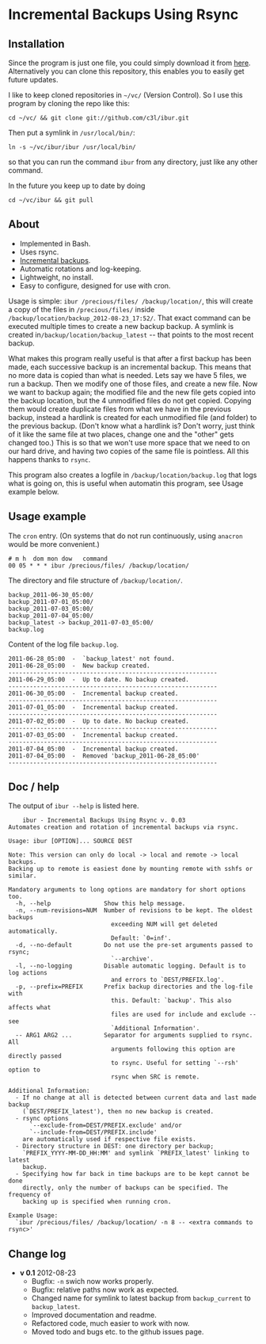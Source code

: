 # Incremental Backups Using Rsync

## Installation

Since the program is just one file, you could simply download it from
[here](https://raw.github.com/c3l/ibur/master/ibur). Alternatively you
can clone this repository, this enables you to easily get future
updates.

I like to keep cloned repositories in `~/vc/` (Version Control). So I
use this program by cloning the repo like this:

    cd ~/vc/ && git clone git://github.com/c3l/ibur.git

Then put a symlink in `/usr/local/bin/`:

    ln -s ~/vc/ibur/ibur /usr/local/bin/

so that you can run the command `ibur` from any directory, just like any
other command.

In the future you keep up to date by doing

    cd ~/vc/ibur && git pull


## About

* Implemented in Bash.
* Uses rsync.
* [Incremental backups](http://en.wikipedia.org/wiki/Incremental_backup).
* Automatic rotations and log-keeping.
* Lightweight, no install.
* Easy to configure, designed for use with cron.

Usage is simple: `ibur /precious/files/ /backup/location/`, this will
create a copy of the files in `/precious/files/` inside
`/backup/location/backup_2012-08-23_17:52/`. That exact command can be
executed multiple times to create a new backup backup. A symlink is
created in`/backup/location/backup_latest` -- that points to the
most recent backup.

What makes this program really useful is that after a first backup has
been made, each successive backup is an incremental backup. This means
that no more data is copied than what is needed. Lets say we have 5
files, we run a backup. Then we modify one of those files, and create
a new file. Now we want to backup again; the modified file and the new
file gets copied into the backup location, but the 4 unmodified files
do not get copied. Copying them would create duplicate files from what
we have in the previous backup, instead a hardlink is created for each
unmodified file (and folder) to the previous backup. (Don't know what
a hardlink is? Don't worry, just think of it like the same file at two
places, change one and the "other" gets changed too.) This is so that
we won't use more space that we need to on our hard drive, and having
two copies of the same file is pointless. All this happens thanks to
`rsync`.

This program also creates a logfile in `/backup/location/backup.log`
that logs what is going on, this is useful when automatin this
program, see Usage example below.


## Usage example

The `cron` entry. (On systems that do not run continuously, using `anacron` would be more convenient.)

    # m h  dom mon dow   command
    00 05 * * * ibur /precious/files/ /backup/location/

The directory and file structure of `/backup/location/`.

    backup_2011-06-30_05:00/
    backup_2011-07-01_05:00/
    backup_2011-07-03_05:00/
    backup_2011-07-04_05:00/
    backup_latest -> backup_2011-07-03_05:00/
    backup.log

Content of the log file `backup.log`.

    2011-06-28_05:00  -  `backup_latest' not found.
    2011-06-28_05:00  -  New backup created.
    -----------------------------------------------------------
    2011-06-29_05:00  -  Up to date. No backup created.
    -----------------------------------------------------------
    2011-06-30_05:00  -  Incremental backup created.
    -----------------------------------------------------------
    2011-07-01_05:00  -  Incremental backup created.
    -----------------------------------------------------------
    2011-07-02_05:00  -  Up to date. No backup created.
    -----------------------------------------------------------
    2011-07-03_05:00  -  Incremental backup created.
    -----------------------------------------------------------
    2011-07-04_05:00  -  Incremental backup created.
    2011-07-04_05:00  -  Removed 'backup_2011-06-28_05:00'
    -----------------------------------------------------------


## Doc / help

The output of `ibur --help` is listed here.

        ibur - Incremental Backups Using Rsync v. 0.03
    Automates creation and rotation of incremental backups via rsync.

    Usage: ibur [OPTION]... SOURCE DEST

    Note: This version can only do local -> local and remote -> local backups.
    Backing up to remote is easiest done by mounting remote with sshfs or similar.

    Mandatory arguments to long options are mandatory for short options too.
      -h, --help               Show this help message.
      -n, --num-revisions=NUM  Number of revisions to be kept. The oldest backups
                                 exceeding NUM will get deleted automatically.
                                 Default: `0=inf'.
      -d, --no-default         Do not use the pre-set arguments passed to rsync;
                                 `--archive'.
      -l, --no-logging         Disable automatic logging. Default is to log actions
                                 and errors to `DEST/PREFIX.log'.
      -p, --prefix=PREFIX      Prefix backup directories and the log-file with
                                 this. Default: `backup'. This also affects what
                                 files are used for include and exclude -- see
                                 `Additional Information'.
      -- ARG1 ARG2 ...         Separator for arguments supplied to rsync. All
                                 arguments following this option are directly passed
                                 to rsync. Useful for setting `--rsh' option to
                                 rsync when SRC is remote.

    Additional Information:
      - If no change at all is detected between current data and last made backup
        (`DEST/PREFIX_latest'), then no new backup is created.
      - rsync options
          `--exclude-from=DEST/PREFIX.exclude' and/or
          `--include-from=DEST/PREFIX.include'
        are automatically used if respective file exists.
      - Directory structure in DEST: one directory per backup;
        `PREFIX_YYYY-MM-DD_HH:MM' and symlink `PREFIX_latest' linking to latest
        backup.
      - Specifying how far back in time backups are to be kept cannot be done
        directly, only the number of backups can be specified. The frequency of
        backing up is specified when running cron.

    Example Usage:
      `ibur /precious/files/ /backup/location/ -n 8 -- <extra commands to rsync>'


## Change log

- **v 0.1** 2012-08-23
  - Bugfix: `-n` swich now works properly.
  - Bugfix: relative paths now work as expected.
  - Changed name for symlink to latest backup from `backup_current`
    to `backup_latest`.
  - Improved documentation and readme.
  - Refactored code, much easier to work with now.
  - Moved todo and bugs etc. to the github issues page.
